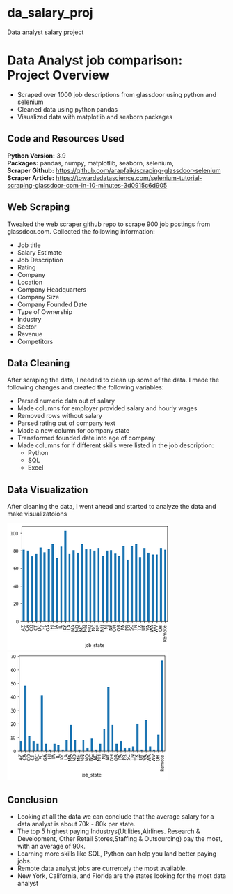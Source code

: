 # da_salary_proj
Data analyst salary project 
# Data Analyst job comparison: Project Overview 
* Scraped over 1000 job descriptions from glassdoor using python and selenium
* Cleaned data using python pandas 
* Visualized data with matplotlib and seaborn packages 

## Code and Resources Used 
**Python Version:** 3.9  
**Packages:** pandas, numpy, matplotlib, seaborn, selenium,    
**Scraper Github:** https://github.com/arapfaik/scraping-glassdoor-selenium  
**Scraper Article:** https://towardsdatascience.com/selenium-tutorial-scraping-glassdoor-com-in-10-minutes-3d0915c6d905  

## Web Scraping
Tweaked the web scraper github repo to scrape 900 job postings from glassdoor.com. Collected the following information:
*	Job title
*	Salary Estimate
*	Job Description
*	Rating
*	Company 
*	Location
*	Company Headquarters 
*	Company Size
*	Company Founded Date
*	Type of Ownership 
*	Industry
*	Sector
*	Revenue
*	Competitors 

## Data Cleaning
After scraping the data, I needed to clean up some of the data. I made the following changes and created the following variables:

*	Parsed numeric data out of salary 
*	Made columns for employer provided salary and hourly wages 
*	Removed rows without salary 
*	Parsed rating out of company text 
*	Made a new column for company state 
*	Transformed founded date into age of company 
*	Made columns for if different skills were listed in the job description:
    * Python  
    * SQL
    * Excel  

## Data Visualization
After cleaning the data, I went ahead and started to analyze the data and make visualizatoions

![alt text](https://github.com/jordancassalata/da_salary_proj/blob/main/avg_salary_per_state.png "Average salary per state")
![alt text](https://github.com/jordancassalata/da_salary_proj/blob/main/jobs_per_state.png "How many jobs per state")

## Conclusion

* Looking at all the data we can conclude that the average salary for a data analyst is about 70k - 80k per state. 
* The top 5 highest paying Industrys(Utilities,Airlines. Research & Development, Other Retail Stores,Staffing & Outsourcing) pay the most, with an average of 90k.
* Learning more skills like SQL, Python can help you land better paying jobs.
* Remote data analyst jobs are currentely the most available. 
* New York, California, and Florida are the states looking for the most data analyst

